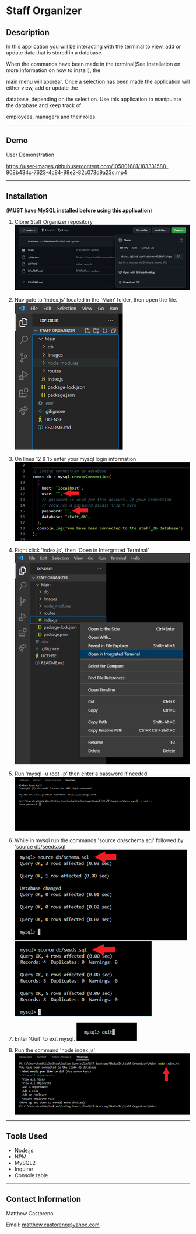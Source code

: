 # Staff Organizer

## Description 

In this application you will be interacting with the terminal to view, add or update data that is stored in a database. 

When the commands have been made in the terminal(See Installation on more information on how to install), the 

main menu will apprear. Once a selection has been made the application will either view, add or update the 

database, depending on the selection. Use this application to manipulate the database and keep track of 

employees, managers and their roles.

---

## Demo

User Demonstration

https://user-images.githubusercontent.com/105801681/183331588-908b434c-7623-4c84-98e2-82c073d9a23c.mp4

---

## Installation

(**MUST have MySQL installed before using this application**)

1) Clone Staff Organizer repository 
  ![Staff Organizer](./Main/Images/Clone.PNG)

2) Navigate to 'index.js' located in the 'Main' folder, then open the file.
  ![Staff Organizer](./Main/Images/'index.js'.PNG)

3) On lines 12 & 15 enter your mysql login information
  ![Staff Organizer](./Main/Images/MySQL%20info.png)

4) Right click 'index.js', then 'Open in Intergrated Terminal' 
  ![Staff Organizer](./Main/Images/Enter%20Terminal.PNG)

5) Run 'mysql -u root -p' then enter a password if needed
  ![Staff Organizer](./Main/Images/MySQL%20terminal.PNG)

6) While in mysql run the commands 'source db/schema.sql' followed by 'source db/seeds.sql'
  ![Staff Organizer](./Main/Images/source%20pt.1.png) ![Staff Organizer](./Main/Images/source%20pt.2.png)

7) Enter 'Quit' to exit mysql.
  ![Staff Organizer](./Main/Images/Quit.PNG)
8) Run the command 'node index.js'
  ![Staff Organizer](./Main/Images/Start.png)
---

## Tools Used

* Node.js
* NPM
 * MySQL2
 * Inquirer
 * Console.table

 ---

 ## Contact Information

 Matthew Castoreno

 Email: <matthew.castoreno@yahoo.com>



